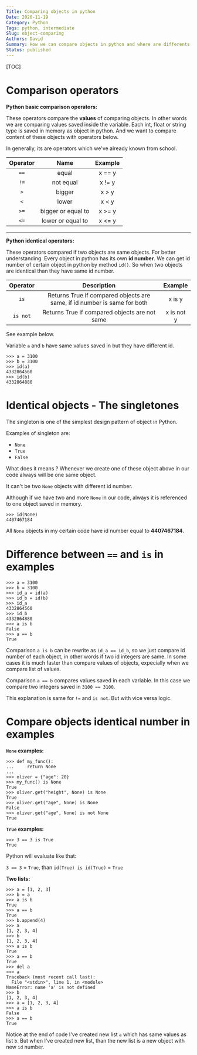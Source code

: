 ```yaml
---
Title: Comparing objects in python
Date: 2020-11-19
Category: Python
Tags: python, intermediate
Slug: object-comparing
Authors: David
Summary: How we can compare objects in python and where are differents
Status: published
---
```


[TOC]

# Comparison operators

**Python basic comparison operators:**

These operators compare the **values** of comparing objects. In other words we are comparing values saved inside the variable. Each int, float or string type is saved in memory as object in python. And we want to compare content of these objects with operators below.

In generally, its are operators which we've already known from school.

Operator | Name | Example
:-------:|:----:|:------:
`==`     | equal| x == y
`!=`     |not equal| x != y
`>`      |bigger  | x > y
`<`      |lower | x < y
`>=`     |bigger or equal to| x >= y
`<=`     |lower or equal to | x <= y

----
**Python identical operators:**

These operators compared if two objects are same objects.
For better understanding. Every object in python has its own **id number**.
We can get id number of certain object in python by method `id()`.
So when two objects are identical than they have same id number.

Operator | Description | Example
:-------:|:----:|:------:
`is`|Returns True if compared objects are same, if id number is same for both| x is y
`is not` |Returns True if compared objects are not same| x is not y


See example below.

Variable `a` and `b` have same values saved in but they have different id.

```shell
>>> a = 3100
>>> b = 3100
>>> id(a)
4332864560
>>> id(b)
4332864880
```

# Identical objects - The singletones

The singleton is one of the simplest design pattern of object in Python.

Examples of singleton are:

* `None`
* `True`
* `False`

What does it means ? Whenever we create one of these object above in our code
always will be one same object.

It can't be two `None` objects with different id number.

Although if we have two and more `None` in our code, always it is referenced to one object saved in memory.

```shell
>>> id(None)
4407467184
```

All `None` objects in my certain code have id number equal to **4407467184**.


# Difference between `==` and `is` in examples

```shell
>>> a = 3100
>>> b = 3100
>>> id_a = id(a)
>>> id_b = id(b)
>>> id_a
4332864560
>>> id_b
4332864880
>>> a is b
False
>>> a == b
True

```

Comparison `a is b` can be rewrite as `id_a == id_b`, so we just compare id number of each object, in other words if two id integers are same. In some cases it is much faster than compare values of objects, expecially when we compare list of values.

Comparison `a == b` compares values saved in each variable. In this case we compare two integers saved in `3100 == 3100`.

This explanation is same for `!=` and `is not`. But with vice versa logic.

# Compare objects identical number in examples

**`None` examples:**

```shell
>>> def my_func():
...     return None
...
>>> oliver = {"age": 20}
>>> my_func() is None
True
>>> oliver.get("height", None) is None
True
>>> oliver.get("age", None) is None
False
>>> oliver.get("age", None) is not None
True
```

**`True` examples:**

```shell
>>> 3 == 3 is True
True
```

Python will evaluate like that:

`3 == 3` = `True`, than `id(True) is id(True)` = `True`


**Two lists:**

```shell
>>> a = [1, 2, 3]
>>> b = a
>>> a is b
True
>>> a == b
True
>>> b.append(4)
>>> a
[1, 2, 3, 4]
>>> b
[1, 2, 3, 4]
>>> a is b
True
>>> a == b
True
>>> del a
>>> a
Traceback (most recent call last):
  File "<stdin>", line 1, in <module>
NameError: name 'a' is not defined
>>> b
[1, 2, 3, 4]
>>> a = [1, 2, 3, 4]
>>> a is b
False
>>> a == b
True
```

Notice at the end of code I've created new list `a` which has same values as list `b`. But when I've created new list, than the new list is a new object with new `id` number.

